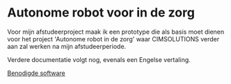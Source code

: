 # Autonome robot voor in de zorg #

Voor mijn afstudeerproject maak ik een prototype die als basis moet dienen voor het project 'Autonome robot in de zorg' waar CIMSOLUTIONS verder aan zal werken na mijn afstudeerperiode.

Verdere documentatie volgt nog, evenals een Engelse vertaling.

[Benodigde software](docs/dependencies.md "Document benodigde software")
